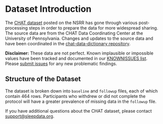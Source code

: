 # Dataset Introduction

The [CHAT dataset](:files_path:/datasets) posted on the NSRR has gone through various post-processing steps in order to prepare the data for more widespread sharing. The source data are from the CHAT Data Coordinating Center at the University of Pennsylvania. Changes and updates to the source data and have been coordinated in the [chat-data-dictionary repository](https://github.com/sleepepi/chat-data-dictionary).

**Disclaimer:** These data are not perfect. Known implausible or impossible values have been tracked and documented in our [KNOWNISSUES list](https://github.com/sleepepi/chat-data-dictionary/blob/master/KNOWNISSUES.md). Please [submit issues](https://github.com/sleepepi/chat-data-dictionary/issues) for any new problematic findings.

## Structure of the Dataset

The dataset is broken down into `baseline` and `followup` files, each of which contain 464 rows. Participants who withdrew or did not complete the protocol will have a greater prevalence of missing data in the `followup` file.

If you have additional questions about the CHAT dataset, please contact <a href="mailto:support@sleepdata.org">support@sleepdata.org</a>.
